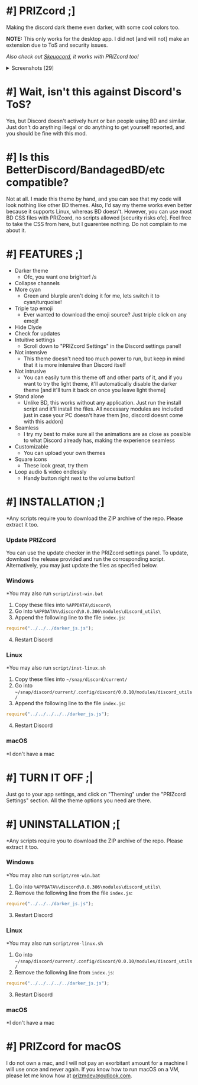 # #] PRIZcord ;]
Making the discord dark theme even darker, with some cool colors too.

**NOTE:** This only works for the desktop app. I did not [and will not] make an extension due to ToS and security issues.

*Also check out [Skeuocord](https://github.com/marda33/skeuocord), it works with PRIZcord too!*

<details>
  <summary>Screenshots [29]</summary>
  <details>
    <summary>
      Normal icons: [7]
    </summary>
    <img src="https://media.discordapp.net/attachments/569698278271090728/727590717009952908/unknown.png" width="32%">
    <img src="https://media.discordapp.net/attachments/569698278271090728/727590845817290773/unknown.png" width="32%">
    <img src="https://media.discordapp.net/attachments/569698278271090728/727591933517496452/unknown.png" width="32%">
    <img src="https://media.discordapp.net/attachments/569698278271090728/727592116011794522/unknown.png" width="32%">
    <img src="https://media.discordapp.net/attachments/569698278271090728/727593120664911902/unknown.png" width="32%">
    <img src="https://media.discordapp.net/attachments/569698278271090728/727593369789792346/unknown.png" width="32%">
    <img src="https://media.discordapp.net/attachments/569698278271090728/735951917418807436/unknown.png" width="32%">
  </details>
  <details>
    <summary>
      Square icons: [6]
    </summary>
    <img src="https://media.discordapp.net/attachments/569698278271090728/735846902477881454/unknown.png" width="32%">
    <img src="https://media.discordapp.net/attachments/569698278271090728/735951186989154426/unknown.png" width="32%">
    <img src="https://media.discordapp.net/attachments/615530864830578688/735845849254461480/unknown.png" width="32%">
    <img src="https://media.discordapp.net/attachments/569698278271090728/735952050726371348/unknown.png" width="32%">
    <img src="https://media.discordapp.net/attachments/615530864830578688/735939104176341022/unknown.png" width="32%">
    <img src="https://media.discordapp.net/attachments/569698278271090728/735953307927052299/unknown.png" width="32%">
  </details>
  <details>
    <summary>
      Builtin themes: [16]
    </summary>
    <h4>Almost Amoled</h4>
    <img src="https://media.discordapp.net/attachments/613157686329999363/746757660505931816/unknown.png" width="32%">
    <h4>Black</h4>
    <img src="https://media.discordapp.net/attachments/613157686329999363/746759506469453874/unknown.png" width="32%">
    <h4>Grey</h4>
    <img src="https://media.discordapp.net/attachments/613157686329999363/746759674497335417/unknown.png" width="32%">
    <h4>Red</h4>
    <img src="https://media.discordapp.net/attachments/613157686329999363/746759847592067113/unknown.png" width="32%">
    <h4>Orange</h4>
    <img src="https://media.discordapp.net/attachments/613157686329999363/746760011350540459/unknown.png" width="32%">
    <h4>Yellow</h4>
    <img src="https://media.discordapp.net/attachments/613157686329999363/746760410501349467/unknown.png" width="32%">
    <h4>Nuclear</h4>
    <img src="https://media.discordapp.net/attachments/613157686329999363/746760702118723664/unknown.png" width="32%">
    <h4>Green</h4>
    <img src="https://media.discordapp.net/attachments/613157686329999363/746760961628831846/unknown.png" width="32%">
    <h4>Seafoam</h4>
    <img src="https://media.discordapp.net/attachments/613157686329999363/746761224955363368/unknown.png" width="32%">
    <h4>Cyan [default]</h4>
    <img src="https://media.discordapp.net/attachments/613157686329999363/746761558083895336/unknown.png" width="32%">
    <h4>Seawater</h4>
    <img src="https://media.discordapp.net/attachments/613157686329999363/746761694369415298/unknown.png" width="32%">
    <h4>Blue</h4>
    <img src="https://media.discordapp.net/attachments/613157686329999363/746764301796114474/unknown.png" width="32%">
    <h4>Purple</h4>
    <img src="https://media.discordapp.net/attachments/613157686329999363/746763689318809670/unknown.png" width="32%">
    <h4>Magenta</h4>
    <img src="https://media.discordapp.net/attachments/613157686329999363/746764459401281557/unknown.png" width="32%">
    <h4>Pink</h4>
    <img src="https://media.discordapp.net/attachments/613157686329999363/746764609918206002/unknown.png" width="32%">
  </details>
</details>

# #] Wait, isn't this against Discord's ToS?
Yes, but Discord doesn't actively hunt or ban people using BD and similar. Just don't do anything illegal
or do anything to get yourself reported, and you should be fine with this mod.

# #] Is this BetterDiscord/BandagedBD/etc compatible?
Not at all. I made this theme by hand, and you can see that my code will look nothing like other BD themes.
Also, I'd say my theme works even better because it supports Linux, whereas BD doesn't. However, you can use
most BD CSS files with PRIZcord, no scripts allowed [security risks ofc]. Feel free to take the CSS from here,
but I guarentee nothing. Do not complain to me about it.

# #] FEATURES ;]
- Darker theme
  - Ofc, you want one brighter! /s
- Collapse channels
- More cyan
  - Green and blurple aren't doing it for me, lets switch it to cyan/turquoise!
- Triple tap emoji
  - Ever wanted to download the emoji source? Just triple click on any emoji!
- Hide Clyde
- Check for updates
- Intuitive settings
  - Scroll down to "PRIZcord Settings" in the Discord settings panel!
- Not intensive
  - This theme doesn't need too much power to run, but keep in mind that it is more
  intensive than Discord itself
- Not intrusive
  - You can easily turn this theme off and other parts of it, and if you want to try
  the light theme, it'll automatically disable the darker theme [and it'll turn it back
  on once you leave light theme]
- Stand alone
  - Unlike BD, this works without any application. Just run the install script and it'll
  install the files. All necessary modules are included just in case your PC doesn't have
  them [no, discord doesnt come with this addon]
- Seamless
  - I try my best to make sure all the animations are as close as possible to what Discord
  already has, making the experience seamless
- Customizable
  - You can upload your own themes
- Square icons
  - These look great, try them
- Loop audio & video endlessly
  - Handy button right next to the volume button!

# #] INSTALLATION ;]
*Any scripts require you to download the ZIP archive of the repo. Please extract it too.

### Update PRIZcord
You can use the update checker in the PRIZcord settings panel. To update, download the
release provided and run the corrosponding script. Alternatively, you may just update the
files as specified below.

### Windows
*You may also run `script/inst-win.bat`
1. Copy these files into `%APPDATA\discord\`
2. Go into `%APPDATA%\discord\0.0.306\modules\discord_utils\`
3. Append the following line to the file `index.js`:
```js
require("../../../darker_js.js");
```
4. Restart Discord

### Linux
*You may also run `script/inst-linux.sh`
1. Copy these files into `~/snap/discord/current/`
2. Go into `~/snap/discord/current/.config/discord/0.0.10/modules/discord_utils/`
3. Append the following line to the file `index.js`:
```js
require("../../../../../darker_js.js");
```
4. Restart Discord

### macOS
*I don't have a mac

# #] TURN IT OFF ;|
Just go to your app settings, and click on "Theming" under the "PRIZcord Settings" section.
All the theme options you need are there.

# #] UNINSTALLATION ;\[
*Any scripts require you to download the ZIP archive of the repo. Please extract it too.

### Windows
*You may also run `script/rem-win.bat`
1. Go into `%APPDATA%\discord\0.0.306\modules\discord_utils\`
2. Remove the following line from the file `index.js`:
```js
require("../../../darker_js.js");
```
3. Restart Discord

### Linux
*You may also run `script/rem-linux.sh`
1. Go into `~/snap/discord/current/.config/discord/0.0.10/modules/discord_utils/`
2. Remove the following line from `index.js`:
```js
require("../../../../../darker_js.js");
```
3. Restart Discord

### macOS
*I don't have a mac

# #] PRIZcord for macOS
I do not own a mac, and I will not pay an exorbitant amount for a machine I will use once and never again.
If you know how to run macOS on a VM, please let me know how at [prizmdev@outlook.com](mailto:prizmdev@outlook.com).
